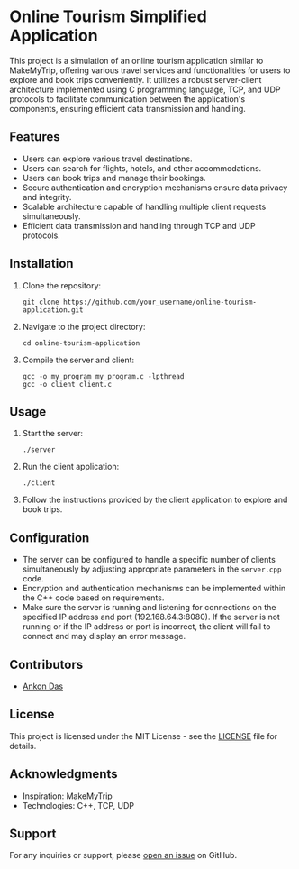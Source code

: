# Online Tourism Simplified Application

This project is a simulation of an online tourism application similar to MakeMyTrip, offering various travel services and functionalities for users to explore and book trips conveniently. It utilizes a robust server-client architecture implemented using C programming language, TCP, and UDP protocols to facilitate communication between the application's components, ensuring efficient data transmission and handling.

## Features

- Users can explore various travel destinations.
- Users can search for flights, hotels, and other accommodations.
- Users can book trips and manage their bookings.
- Secure authentication and encryption mechanisms ensure data privacy and integrity.
- Scalable architecture capable of handling multiple client requests simultaneously.
- Efficient data transmission and handling through TCP and UDP protocols.

## Installation

1. Clone the repository:

    ```
    git clone https://github.com/your_username/online-tourism-application.git
    ```

2. Navigate to the project directory:

    ```
    cd online-tourism-application
    ```

3. Compile the server and client:

    ```
    gcc -o my_program my_program.c -lpthread
    gcc -o client client.c
    ```

## Usage

1. Start the server:

    ```
    ./server
    ```

2. Run the client application:

    ```
    ./client
    ```

3. Follow the instructions provided by the client application to explore and book trips.

## Configuration

- The server can be configured to handle a specific number of clients simultaneously by adjusting appropriate parameters in the `server.cpp` code.
- Encryption and authentication mechanisms can be implemented within the C++ code based on requirements.
- Make sure the server is running and listening for connections on the specified IP address and port (192.168.64.3:8080). If the server is not running or if the IP address or port is incorrect, the client will fail to connect and may display an error message.

## Contributors

- [Ankon Das](https://github.com/01ankon01)

## License

This project is licensed under the MIT License - see the [LICENSE](LICENSE) file for details.

## Acknowledgments

- Inspiration: MakeMyTrip
- Technologies: C++, TCP, UDP

## Support

For any inquiries or support, please [open an issue](https://github.com/01ankon01/online-tourism-application/issues) on GitHub.
